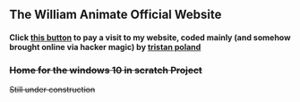 ## The William Animate Official Website
#### Click [this button](https://WilliamAnimate.github.io) to pay a visit to my website, coded mainly (and somehow brought online via hacker magic) by [tristan poland](https://github.com/tristanpoland)

### ~~Home for the windows 10 in scratch Project~~
~~Still under construction~~
